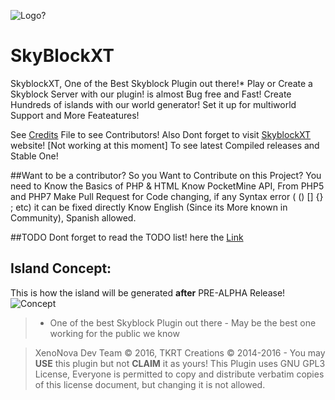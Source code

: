 ![Logo?](http://bgteste.ga/files/FotorCreated.jpg)
# SkyBlockXT

  SkyblockXT, One of the Best Skyblock Plugin out there!*
  Play or Create a Skyblock Server with our plugin! is almost Bug free and Fast!
  Create Hundreds of islands with our world generator! Set it up for multiworld Support
  and More Feateatures!
  
  See [Credits](https://github.com/XenoNova/SkyBlockXT/blob/master/CREDITS.md) File to see Contributors!
  Also Dont forget to visit [SkyblockXT](http://skyblockxt.tk/) website! [Not working at this moment] To see latest Compiled releases and Stable One!
  
##Want to be a contributor?
So you Want to Contribute on this Project?
You need to Know the Basics of PHP & HTML
Know PocketMine API, From PHP5 and PHP7
Make Pull Request for Code changing, if any Syntax error ( () [] {} ; etc) it can be fixed directly
Know English (Since its More known in Community), Spanish allowed.
  
  
##TODO
Dont forget to read the TODO list! here the [Link](https://github.com/XenoNova/SkyBlockXT/issues/17)
  
## Island Concept:
  This is how the island will  be generated **after** PRE-ALPHA Release!
![Concept](http://static.planetminecraft.com/files/resource_media/screenshot/1301/skyblock_4567067.jpg)

> * One of the best Skyblock Plugin out there - May be the best one working for the public we know


> XenoNova Dev Team © 2016, TKRT Creations © 2014-2016 - You may **USE** this plugin but not **CLAIM** it as yours!
> This Plugin uses GNU GPL3 License,  Everyone is permitted to copy and distribute verbatim copies
 of this license document, but changing it is not allowed.
 
